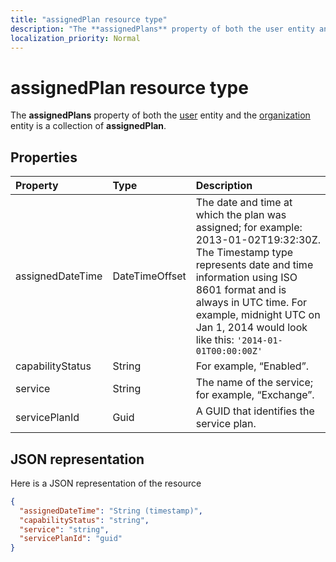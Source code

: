 ```yaml
---
title: "assignedPlan resource type"
description: "The **assignedPlans** property of both the user entity and the organization entity is a collection of **assignedPlan**."
localization_priority: Normal
---
```


# assignedPlan resource type

The **assignedPlans** property of both the [user](user.md) entity and the [organization](organization.md) entity is a collection of **assignedPlan**.


## Properties
| Property	   | Type	|Description|
|:---------------|:--------|:----------|
|assignedDateTime|DateTimeOffset|The date and time at which the plan was assigned; for example: 2013-01-02T19:32:30Z. The Timestamp type represents date and time information using ISO 8601 format and is always in UTC time. For example, midnight UTC on Jan 1, 2014 would look like this: `'2014-01-01T00:00:00Z'`|
|capabilityStatus|String|For example, “Enabled”.|
|service|String|The name of the service; for example, “Exchange”.|
|servicePlanId|Guid|A GUID that identifies the service plan.|

## JSON representation

Here is a JSON representation of the resource

<!-- {
  "blockType": "resource",
  "optionalProperties": [

  ],
  "@odata.type": "microsoft.graph.assignedPlan"
}-->

```json
{
  "assignedDateTime": "String (timestamp)",
  "capabilityStatus": "string",
  "service": "string",
  "servicePlanId": "guid"
}

```

<!-- uuid: 8fcb5dbc-d5aa-4681-8e31-b001d5168d79
2015-10-25 14:57:30 UTC -->
<!-- {
  "type": "#page.annotation",
  "description": "assignedPlan resource",
  "keywords": "",
  "section": "documentation",
  "tocPath": ""
}-->
